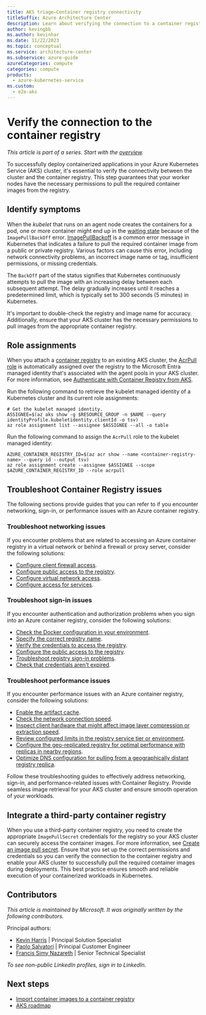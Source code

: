 ```yaml
---
title: AKS triage—Container registry connectivity
titleSuffix: Azure Architecture Center
description: Learn about verifying the connection to a container registry. This step is part of the triage practice for Azure Kubernetes Service (AKS) clusters.
author: kevingbb
ms.author: kevinhar
ms.date: 11/22/2023
ms.topic: conceptual
ms.service: architecture-center
ms.subservice: azure-guide
azureCategories: compute
categories: compute
products:
  - azure-kubernetes-service
ms.custom:
  - e2e-aks
---
```


# Verify the connection to the container registry

_This article is part of a series. Start with the [overview](aks-triage-practices.md)._

To successfully deploy containerized applications in your Azure Kubernetes Service (AKS) cluster, it's essential to verify the connectivity between the cluster and the container registry. This step guarantees that your worker nodes have the necessary permissions to pull the required container images from the registry.

## Identify symptoms

When the _kubelet_ that runs on an agent node creates the containers for a pod, one or more container might end up in the [waiting state](https://kubernetes.io/docs/concepts/workloads/pods/pod-lifecycle/#container-state-waiting) because of the `ImagePullBackOff` error. [ImagePullBackoff](https://kubernetes.io/docs/concepts/containers/images/#imagepullbackoff) is a common error message in Kubernetes that indicates a failure to pull the required container image from a public or private registry. Various factors can cause this error, including network connectivity problems, an incorrect image name or tag, insufficient permissions, or missing credentials.

The `BackOff` part of the status signifies that Kubernetes continuously attempts to pull the image with an increasing delay between each subsequent attempt. The delay gradually increases until it reaches a predetermined limit, which is typically set to 300 seconds (5 minutes) in Kubernetes.

It's important to double-check the registry and image name for accuracy. Additionally, ensure that your AKS cluster has the necessary permissions to pull images from the appropriate container registry.

## Role assignments

When you attach a [container registry](/azure/container-registry/container-registry-intro) to an existing AKS cluster, the [AcrPull role](/azure/container-registry/container-registry-roles) is automatically assigned over the registry to the Microsoft Entra managed identity that's associated with the agent pools in your AKS cluster. For more information, see [Authenticate with Container Registry from AKS](/azure/aks/cluster-container-registry-integration).

Run the following command to retrieve the kubelet managed identity of a Kubernetes cluster and its current role assignments:

```azurecli-interactive
# Get the kubelet managed identity.
ASSIGNEE=$(az aks show -g $RESOURCE_GROUP -n $NAME --query identityProfile.kubeletidentity.clientId -o tsv)
az role assignment list --assignee $ASSIGNEE --all -o table
```

Run the following command to assign the `AcrPull` role to the kubelet managed identity:

```azurecli-interactive
AZURE_CONTAINER_REGISTRY_ID=$(az acr show --name <container-registry-name> --query id --output tsv)
az role assignment create --assignee $ASSIGNEE --scope $AZURE_CONTAINER_REGISTRY_ID --role acrpull
```

## Troubleshoot Container Registry issues

The following sections provide guides that you can refer to if you encounter networking, sign-in, or performance issues with an Azure container registry.

### Troubleshoot networking issues

If you encounter problems that are related to accessing an Azure container registry in a virtual network or behind a firewall or proxy server, consider the following solutions:

- [Configure client firewall access](/azure/container-registry/container-registry-troubleshoot-access#configure-client-firewall-access).
- [Configure public access to the registry](/azure/container-registry/container-registry-troubleshoot-access#configure-public-access-to-registry).
- [Configure virtual network access](/azure/container-registry/container-registry-troubleshoot-access#configure-vnet-access).
- [Configure access for services](/azure/container-registry/container-registry-troubleshoot-access#configure-service-access).

### Troubleshoot sign-in issues

If you encounter authentication and authorization problems when you sign into an Azure container registry, consider the following solutions:

- [Check the Docker configuration in your environment](/azure/container-registry/container-registry-troubleshoot-login#check-docker-configuration).
- [Specify the correct registry name](/azure/container-registry/container-registry-troubleshoot-login#specify-correct-registry-name).
- [Verify the credentials to access the registry](/azure/container-registry/container-registry-troubleshoot-login#confirm-credentials-to-access-registry).
- [Configure the public access to the registry](/azure/container-registry/container-registry-troubleshoot-access#configure-public-access-to-registry).
- [Troubleshoot registry sign-in problems](/azure/container-registry/container-registry-troubleshoot-login).
- [Check that credentials aren't expired](/azure/container-registry/container-registry-troubleshoot-login#check-that-credentials-arent-expired).

### Troubleshoot performance issues

If you encounter performance issues with an Azure container registry, consider the following solutions:

- [Enable the artifact cache](/azure/container-registry/tutorial-artifact-cache).
- [Check the network connection speed](/azure/container-registry/container-registry-troubleshoot-performance#check-expected-network-speed).
- [Inspect client hardware that might affect image layer compression or extraction speed](/azure/container-registry/container-registry-troubleshoot-performance#check-client-hardware).
- [Review configured limits in the registry service tier or environment](/azure/container-registry/container-registry-troubleshoot-performance#review-configured-limits).
- [Configure the geo-replicated registry for optimal performance with replicas in nearby regions](/azure/container-registry/container-registry-troubleshoot-performance#configure-geo-replicated-registry).
- [Optimize DNS configuration for pulling from a geographically distant registry replica](/azure/container-registry/container-registry-troubleshoot-performance#configure-dns-for-geo-replicated-registry).

Follow these troubleshooting guides to effectively address networking, sign-in, and performance-related issues with Container Registry. Provide seamless image retrieval for your AKS cluster and ensure smooth operation of your workloads.

## Integrate a third-party container registry

When you use a third-party container registry, you need to create the appropriate `ImagePullSecret` credentials for the registry so your AKS cluster can securely access the container images. For more information, see [Create an image pull secret](/azure/container-registry/container-registry-auth-kubernetes#create-an-image-pull-secret). Ensure that you set up the correct permissions and credentials so you can verify the connection to the container registry and enable your AKS cluster to successfully pull the required container images during deployments. This best practice ensures smooth and reliable execution of your containerized workloads in Kubernetes.

## Contributors

*This article is maintained by Microsoft. It was originally written by the following contributors.*

Principal authors:

- [Kevin Harris](https://www.linkedin.com/in/kevbhar) | Principal Solution Specialist
- [Paolo Salvatori](https://www.linkedin.com/in/paolo-salvatori) | Principal Customer Engineer
- [Francis Simy Nazareth](https://www.linkedin.com/in/francis-simy-nazereth-971440a) | Senior Technical Specialist

*To see non-public LinkedIn profiles, sign in to LinkedIn.*

## Next steps

- [Import container images to a container registry](/azure/container-registry/container-registry-import-images)
- [AKS roadmap](https://aka.ms/aks/roadmap)
  
